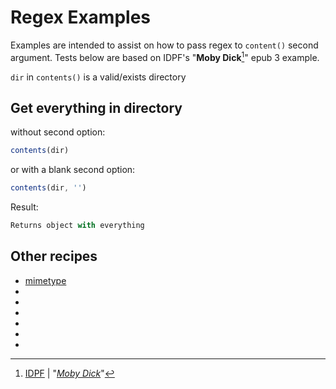 # Regex Examples

Examples are intended to assist on how to pass regex to `content()` second argument. Tests below are based on IDPF's "**Moby Dick**[^ref]" epub 3 example.

`dir` in `contents()` is a valid/exists directory

## Get everything in directory

without second option:

```javascript
contents(dir)
```

or with a blank second option:

```javascript
contents(dir, '')
```

Result:

```javascript
Returns object with everything
```

## Other recipes

- [mimetype](mimetype.md)
- [](.md)
- [](.md)
- [](.md)
- [](.md)
- [](.md)
- [](.md)

[^ref]: [IDPF](https://github.com/IDPF/epub3-samples) | "_[Moby Dick](https://github.com/IDPF/epub3-samples/tree/main/30/moby-dick)_"
